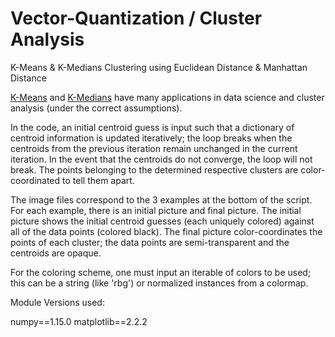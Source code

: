 # Vector-Quantization / Cluster Analysis
K-Means &amp; K-Medians Clustering using Euclidean Distance &amp; Manhattan Distance

[K-Means](https://en.wikipedia.org/wiki/K-means_clustering) and [K-Medians](https://en.wikipedia.org/wiki/K-medians_clustering) have many applications in data science and cluster analysis (under the correct assumptions). 

In the code, an initial centroid guess is input such that a dictionary of centroid information is updated iteratively; the loop breaks when the centroids from the previous iteration remain unchanged in the current iteration. In the event that the centroids do not converge, the loop will not break. The points belonging to the determined respective clusters are color-coordinated to tell them apart. 

The image files correspond to the 3 examples at the bottom of the script. For each example, there is an initial picture and final picture. The initial picture shows the initial centroid guesses (each uniquely colored) against all of the data points (colored black). The final picture color-coordinates the points of each cluster; the data points are semi-transparent and the centroids are opaque. 

For the coloring scheme, one must input an iterable of colors to be used; this can be a string (like 'rbg') or normalized instances from a colormap. 

Module Versions used:

numpy==1.15.0
matplotlib==2.2.2
